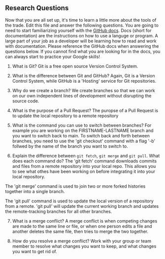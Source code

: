 ## Research Questions 

Now that you are all set up, it's time to learn a little more about the tools of the trade. Edit this file and answer the following questions. You are going to need to start familiarizing yourself with the [GitHub docs](https://docs.github.com/en). Docs (short for documentation) are the instructions on how to use a languge or program. A large part of your job as a developer will be learning how to read and work with documentation. Please reference the GitHub docs when answering the questions below. If you cannot find what you are looking for in the docs, you can always start to practice your Google skills!

1. What is Git? 
Git is a free open source Version Control System.

2. What is the difference between Git and GitHub? 
Again, Git is a Version Control System, while GitHub is a 'Hosting' service for Git repositories.

3. Why do we create a branch? 
We create branches so that we can work on our own independent lines of development without disrupting the source code.

4. What is the purpose of a Pull Request?
The puropse of a Pull Request is to update the local repository to a remote repository

5. What is the command you can use to switch between branches? For example you are working on the FIRSTNAME-LASTNAME branch and you want to switch back to main.
To switch back and forth between branches, you need to use the 'git checkout' command with a flag '-b' follwed by the name of the branch you want to switch to.


6. Explain the difference between `git fetch`, `git merge` and `git pull`. What does each command do?
The 'git fetch' command downloads commits and files from a remote repository into your local repo. This allows you to see what othes have been working on before integrating it into your local repository.

The 'git merge' command is used to join two or more forked histories together into a single branch.

The 'git pull' command is used to update the local version of a repository from a remote. 'git pull' will update the current working branch and updates the remote-tracking branches for all other branches.

7. What is a merge conflict?
A merge conflict is when competing changes are made to the same line or file, or when one person edits a file and another deletes the same file, then tries to merge the two together.


8. How do you resolve a merge conflict?
Work with your group or team member to resolve what changes you want to keep, and what changes you want to get rid of.


